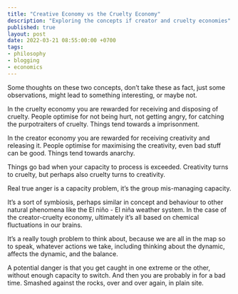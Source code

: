 ```yaml
---
title: "Creative Economy vs the Cruelty Economy"
description: "Exploring the concepts if creator and cruelty economies"
published: true
layout: post
date: 2022-03-21 08:55:00:00 +0700
tags:
- philosophy
- blogging
- economics
---
```

Some thoughts on these two concepts, don’t take these as fact, just some observations, might lead to something interesting, or maybe not.

In the cruelty economy you are rewarded for receiving and disposing of cruelty. People optimise for not being hurt, not getting angry, for catching the purpotraiters of cruelty. Things tend towards a imprisonment.

In the creator economy you are rewarded for receiving creativity and releasing it. People optimise for maximising the creativity, even bad stuff can be good. Things tend towards anarchy.

Things go bad when your capacity to process is exceeded. Creativity turns to cruelty, but perhaps also cruelty turns to creativity.

Real true anger is a capacity problem, it’s the group mis-managing capacity.

It’s a sort of symbiosis, perhaps similar in concept and behaviour to other natural phenomena like the El niño - El niña weather system. In the case of the creator-cruelty economy, ultimately it’s all based on chemical fluctuations in our brains.

It’s a really tough problem to think about, because we are all in the map so to speak, whatever actions we take, including thinking about the dynamic, affects the dynamic, and the balance.

A potential danger is that you get caught in one extreme or the other, without enough capacity to switch. And then you are probably in for a bad time. Smashed against the rocks, over and over again, in plain site.